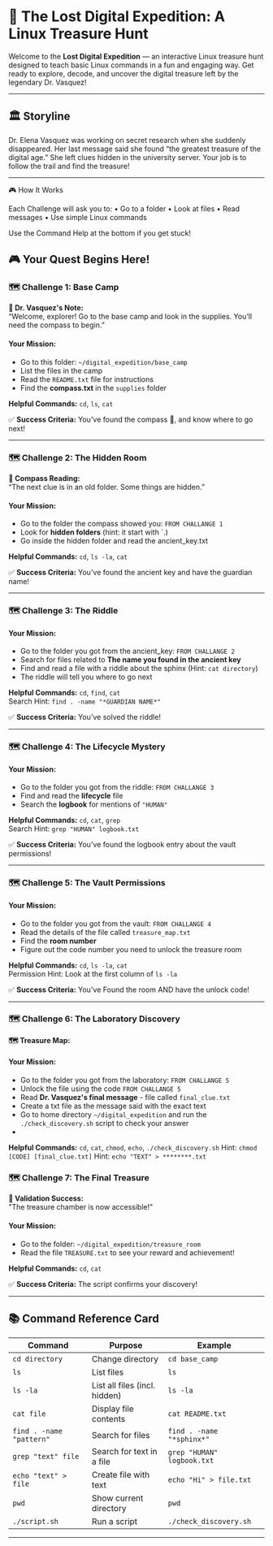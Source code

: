 # 🧭 The Lost Digital Expedition: A Linux Treasure Hunt

Welcome to the **Lost Digital Expedition** — an interactive Linux treasure hunt designed to teach basic Linux commands in a fun and engaging way. Get ready to explore, decode, and uncover the digital treasure left by the legendary Dr. Vasquez!

---

## 🏛️ Storyline

Dr. Elena Vasquez was working on secret research when she suddenly disappeared. Her last message said she found “the greatest treasure of the digital age.” She left clues hidden in the university server. Your job is to follow the trail and find the treasure!

---

🎮 How It Works

Each Challenge will ask you to:
	•	Go to a folder
	•	Look at files
	•	Read messages
	•	Use simple Linux commands

Use the Command Help at the bottom if you get stuck!

## 🎮 Your Quest Begins Here!

### 🗺️ Challenge 1: Base Camp

**📝 Dr. Vasquez's Note:**  
“Welcome, explorer! Go to the base camp and look in the supplies. You’ll need the compass to begin.”

#### Your Mission:
- Go to this folder: `~/digital_expedition/base_camp`
- List the files in the camp
- Read the `README.txt` file for instructions
- Find the **compass.txt** in the `supplies` folder

**Helpful Commands:** `cd`, `ls`, `cat`

✅ **Success Criteria:** You've found the compass 🧭, and know where to go next!

---

### 🗺️ Challenge 2: The Hidden Room

**🧭 Compass Reading:**  
“The next clue is in an old folder. Some things are hidden.”

#### Your Mission:
- Go to the folder the compass showed you: `FROM CHALLANGE 1`
- Look for **hidden folders** (hint: it start with `.)
- Go inside the hidden folder and read the ancient_key.txt

**Helpful Commands:** `cd`, `ls -la`, `cat`

✅ **Success Criteria:** You've found the ancient key and have the guardian name!

---

### 🗺️ Challenge 3: The Riddle

#### Your Mission:
- Go to the folder you got from the ancient_key: `FROM CHALLANGE 2`
- Search for files related to **The name you found in the ancient key**
- Find and read a file with a riddle about the sphinx (Hint: `cat directory`)
- The riddle will tell you where to go next

**Helpful Commands:** `cd`, `find`, `cat`  
Search Hint: `find . -name "*GUARDIAN NAME*"`

✅ **Success Criteria:** You’ve solved the riddle!

---

### 🗺️ Challenge 4: The Lifecycle Mystery

#### Your Mission:
- Go to the folder you got from the riddle: `FROM CHALLANGE 3`
- Find and read the **lifecycle** file
- Search the **logbook** for mentions of `"HUMAN"`

**Helpful Commands:** `cd`, `cat`, `grep`  
Search Hint: `grep "HUMAN" logbook.txt`

✅ **Success Criteria:** You've found the logbook entry about the vault permissions!

---

### 🗺️ Challenge 5: The Vault Permissions

#### Your Mission:
- Go to the folder you got from the vault: `FROM CHALLANGE 4`
- Read the details of the file called `treasure_map.txt`
- Find the **room number**
- Figure out the code number you need to unlock the treasure room

**Helpful Commands:** `cd`, `ls -la`, `cat`  
Permission Hint: Look at the first column of `ls -la`

✅ **Success Criteria:** You've Found the room AND have the unlock code!

---

### 🗺️ Challenge 6: The Laboratory Discovery

**🗺️ Treasure Map:**  

#### Your Mission:
- Go to the folder you got from the laboratory: `FROM CHALLANGE 5`
- Unlock the file using the code `FROM CHALLANGE 5`
- Read **Dr. Vasquez's final message** - file called `final_clue.txt`
- Create a txt file as the message said with the exact text
- Go to home directory `~/digital_expedition` and run the `./check_discovery.sh` script to check your answer
- 
**Helpful Commands:** `cd`, `cat`, `chmod`, `echo`, `./check_discovery.sh`
Hint: `chmod [CODE] [final_clue.txt]`
Hint: `echo "TEXT" > ********.txt`

### 🗺️ Challenge 7: The Final Treasure

**🎉 Validation Success:**  
"The treasure chamber is now accessible!"

#### Your Mission:
- Go to the folder: `~/digital_expedition/treasure_room`
- Read the file `TREASURE.txt` to see your reward and achievement!

**Helpful Commands:** `cd`, `cat`

✅ **Success Criteria:** The script confirms your discovery!


---

## 📚 Command Reference Card

| Command                  | Purpose                            | Example                                |
|--------------------------|------------------------------------|----------------------------------------|
| `cd directory`           | Change directory                   | `cd base_camp`                         |
| `ls`                     | List files                         | `ls`                                   |
| `ls -la`                 | List all files (incl. hidden)      | `ls -la`                               |
| `cat file`               | Display file contents              | `cat README.txt`                       |
| `find . -name "pattern"` | Search for files                   | `find . -name "*sphinx*"`              |
| `grep "text" file`       | Search for text in a file          | `grep "HUMAN" logbook.txt`             |
| `echo "text" > file`     | Create file with text              | `echo "Hi" > file.txt`   |
| `pwd`                    | Show current directory             | `pwd`                                  |
| `./script.sh`            | Run a script                       | `./check_discovery.sh`                 |

---
